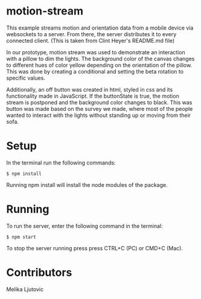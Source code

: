 # motion-stream

This example streams motion and orientation data from a mobile device via websockets to a server. From there, the server distributes it to every connected client. (This is taken from Clint Heyer's README.md file)

In our prototype, motion stream was used to demonstrate an interaction with a pillow to dim the lights. The background color of the canvas changes to different hues of color yellow depending on the orientation of the pillow. This was done by creating a conditional and setting the beta rotation to specific values.

Additionally, an off button was created in html, styled in css and its functionality made in JavaScript. If the buttonState is true, the motion stream is postponed and the background color changes to black. This was button was made based on the survey we made, where most of the people wanted to interact with the lights without standing up or moving from their sofa.

# Setup 
 
 In the terminal run the following commands:

`$ npm install`

Running npm install will install the node modules of the package.

# Running

To run the server, enter the following command in the terminal:

`$ npm start`

To stop the server running press press CTRL+C (PC) or CMD+C (Mac).

# Contributors 

Melika Ljutovic
